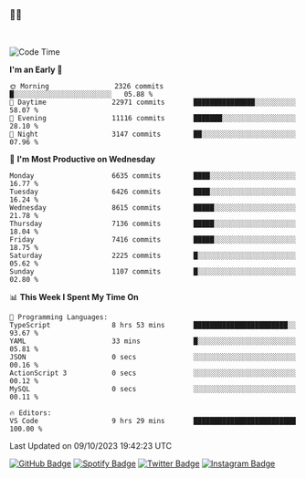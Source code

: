 ### 🤙🍺

<!-- <a href="https://github-readme-stats.vercel.app/api?username=hzak2xx&count_private=true&show_icons=true&theme=dracula">
  <img align="center" src="https://github-readme-stats.vercel.app/api?username=hzak2xx&count_private=true&show_icons=true&theme=dracula" />
</a>
</br> -->
</br>

<!--START_SECTION:waka-->
![Code Time](http://img.shields.io/badge/Code%20Time-2%2C828%20hrs%2042%20mins-blue)

**I'm an Early 🐤** 

```text
🌞 Morning                2326 commits        █░░░░░░░░░░░░░░░░░░░░░░░░   05.88 % 
🌆 Daytime                22971 commits       ███████████████░░░░░░░░░░   58.07 % 
🌃 Evening                11116 commits       ███████░░░░░░░░░░░░░░░░░░   28.10 % 
🌙 Night                  3147 commits        ██░░░░░░░░░░░░░░░░░░░░░░░   07.96 % 
```
📅 **I'm Most Productive on Wednesday** 

```text
Monday                   6635 commits        ████░░░░░░░░░░░░░░░░░░░░░   16.77 % 
Tuesday                  6426 commits        ████░░░░░░░░░░░░░░░░░░░░░   16.24 % 
Wednesday                8615 commits        █████░░░░░░░░░░░░░░░░░░░░   21.78 % 
Thursday                 7136 commits        █████░░░░░░░░░░░░░░░░░░░░   18.04 % 
Friday                   7416 commits        █████░░░░░░░░░░░░░░░░░░░░   18.75 % 
Saturday                 2225 commits        █░░░░░░░░░░░░░░░░░░░░░░░░   05.62 % 
Sunday                   1107 commits        █░░░░░░░░░░░░░░░░░░░░░░░░   02.80 % 
```


📊 **This Week I Spent My Time On** 

```text
💬 Programming Languages: 
TypeScript               8 hrs 53 mins       ███████████████████████░░   93.67 % 
YAML                     33 mins             █░░░░░░░░░░░░░░░░░░░░░░░░   05.81 % 
JSON                     0 secs              ░░░░░░░░░░░░░░░░░░░░░░░░░   00.16 % 
ActionScript 3           0 secs              ░░░░░░░░░░░░░░░░░░░░░░░░░   00.12 % 
MySQL                    0 secs              ░░░░░░░░░░░░░░░░░░░░░░░░░   00.11 % 

🔥 Editors: 
VS Code                  9 hrs 29 mins       █████████████████████████   100.00 % 
```


 Last Updated on 09/10/2023 19:42:23 UTC
<!--END_SECTION:waka-->

[![GitHub Badge](https://img.shields.io/badge/GitHub-100000?style=for-the-badge&logo=github&logoColor=white)](https://github.com/hzak2xx)
[![Spotify Badge](https://img.shields.io/badge/Spotify-1ED760?&style=for-the-badge&logo=spotify&logoColor=white)](https://open.spotify.com/user/uf90s6sbbh75a1mt44clkhkvf)
[![Twitter Badge](https://img.shields.io/badge/Twitter-1DA1F2?style=for-the-badge&logo=twitter&logoColor=white)](https://twitter.com/hzak2xx)
[![Instagram Badge](https://img.shields.io/badge/Instagram-E4405F?style=for-the-badge&logo=instagram&logoColor=white)](https://www.instagram.com/hzak2xx/)

